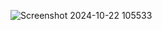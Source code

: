 ![Screenshot 2024-10-22 105533](https://github.com/user-attachments/assets/bfea140c-64bc-4290-8797-8be99dc6411d)
